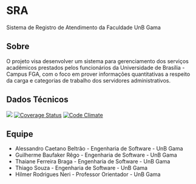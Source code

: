 SRA
===

Sistema de Registro de Atendimento da Faculdade UnB Gama

<h2> Sobre </h2>

O projeto visa desenvolver um sistema para gerenciamento dos serviços acadêmicos prestados pelos funcionários da Universidade de Brasília - Campus FGA, com o foco em prover informações quantitativas a respeito da carga e categorias de trabalho dos servidores administrativos.

<h2> Dados Técnicos </h2>

<a href="https://travis-ci.org/gbrego/SRA"><img src="https://travis-ci.org/gbrego/SRA.png?branch=architecture"></a> <a href='https://coveralls.io/r/gbrego/SRA?branch=architecture'><img src='https://coveralls.io/repos/gbrego/SRA/badge.png?branch=architecture' alt='Coverage Status' /></a> [![Code Climate](https://codeclimate.com/github/gbrego/SRA.png)](https://codeclimate.com/github/gbrego/SRA)

<h2> Equipe </h2>

- Alessandro Caetano Beltrão - Engenharia de Software - UnB Gama
- Guilherme Baufaker Rêgo    - Engenharia de Software - UnB Gama
- Thaiane Ferreira Braga     - Engenharia de Software - UnB Gama
- Thiago Souza               - Engenharia de Software - UnB Gama
- Hilmer Rodrigues Neri      - Professor Orientador   - UnB Gama


